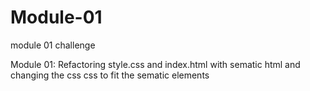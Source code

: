 # Module-01
module 01 challenge

Module 01: Refactoring style.css and index.html with sematic html and changing
the css css to fit the sematic elements